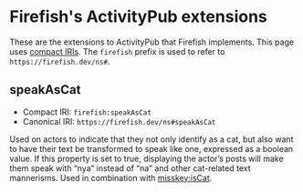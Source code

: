 # Firefish's ActivityPub extensions

These are the extensions to ActivityPub that Firefish implements. This page uses [compact IRIs](https://www.w3.org/TR/json-ld/#dfn-compact-iri). The `firefish` prefix is used to refer to `https://firefish.dev/ns#`.

## speakAsCat

- Compact IRI: `firefish:speakAsCat`
- Canonical IRI: `https://firefish.dev/ns#speakAsCat`

Used on actors to indicate that they not only identify as a cat, but also want to have their text be transformed to speak like one, expressed as a boolean value. If this property is set to true, displaying the actor’s posts will make them speak with “nya” instead of “na” and other cat-related text mannerisms. Used in combination with [misskey:isCat](https://misskey-hub.net/ns/#iscat).

